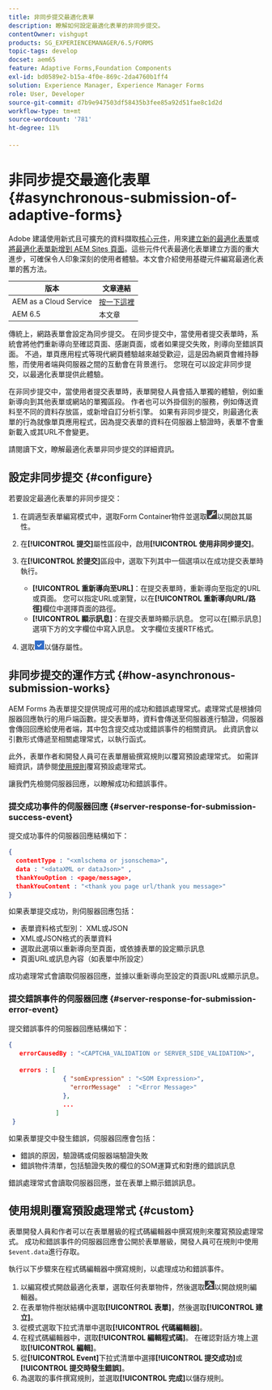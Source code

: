 ```yaml
---
title: 非同步提交最適化表單
description: 瞭解如何設定最適化表單的非同步提交。
contentOwner: vishgupt
products: SG_EXPERIENCEMANAGER/6.5/FORMS
topic-tags: develop
docset: aem65
feature: Adaptive Forms,Foundation Components
exl-id: bd0589e2-b15a-4f0e-869c-2da4760b1ff4
solution: Experience Manager, Experience Manager Forms
role: User, Developer
source-git-commit: d7b9e947503df58435b3fee85a92d51fae8c1d2d
workflow-type: tm+mt
source-wordcount: '781'
ht-degree: 11%

---
```


# 非同步提交最適化表單{#asynchronous-submission-of-adaptive-forms}

<span class="preview">Adobe 建議使用新式且可擴充的資料擷取[核心元件](https://experienceleague.adobe.com/docs/experience-manager-core-components/using/adaptive-forms/introduction.html?lang=zh-Hant)，用來[建立新的最適化表單](/help/forms/using/create-an-adaptive-form-core-components.md)或[將最適化表單新增到 AEM Sites 頁面](/help/forms/using/create-or-add-an-adaptive-form-to-aem-sites-page.md)。這些元件代表最適化表單建立方面的重大進步，可確保令人印象深刻的使用者體驗。本文會介紹使用基礎元件編寫最適化表單的舊方法。</span>

| 版本 | 文章連結 |
| -------- | ---------------------------- |
| AEM as a Cloud Service  | [按一下這裡](https://experienceleague.adobe.com/docs/experience-manager-cloud-service/content/forms/adaptive-forms-authoring/authoring-adaptive-forms-foundation-components/configure-submit-actions-and-metadata-submission/asynchronous-submissions-adaptive-forms.html?lang=zh-Hant) |
| AEM 6.5 | 本文章 |

傳統上，網路表單會設定為同步提交。 在同步提交中，當使用者提交表單時，系統會將他們重新導向至確認頁面、感謝頁面，或者如果提交失敗，則導向至錯誤頁面。 不過，單頁應用程式等現代網頁體驗越來越受歡迎，這是因為網頁會維持靜態，而使用者端與伺服器之間的互動會在背景進行。 您現在可以設定非同步提交，以最適化表單提供此體驗。

在非同步提交中，當使用者提交表單時，表單開發人員會插入單獨的體驗，例如重新導向到其他表單或網站的單獨區段。 作者也可以外掛個別的服務，例如傳送資料至不同的資料存放區，或新增自訂分析引擎。 如果有非同步提交，則最適化表單的行為就像單頁應用程式，因為提交表單的資料在伺服器上驗證時，表單不會重新載入或其URL不會變更。

請閱讀下文，瞭解最適化表單非同步提交的詳細資訊。

## 設定非同步提交 {#configure}

若要設定最適化表單的非同步提交：

1. 在調適型表單編寫模式中，選取Form Container物件並選取![cmppr1](assets/cmppr1.png)以開啟其屬性。
1. 在&#x200B;**[!UICONTROL 提交]**&#x200B;屬性區段中，啟用&#x200B;**[!UICONTROL 使用非同步提交]**。
1. 在&#x200B;**[!UICONTROL 於提交]**&#x200B;區段中，選取下列其中一個選項以在成功提交表單時執行。

   * **[!UICONTROL 重新導向至URL]**：在提交表單時，重新導向至指定的URL或頁面。 您可以指定URL或瀏覽，以在&#x200B;**[!UICONTROL 重新導向URL/路徑]**&#x200B;欄位中選擇頁面的路徑。
   * **[!UICONTROL 顯示訊息]**：在提交表單時顯示訊息。 您可以在[顯示訊息]選項下方的文字欄位中寫入訊息。 文字欄位支援RTF格式。

1. 選取![check-button1](assets/check-button1.png)以儲存屬性。

## 非同步提交的運作方式 {#how-asynchronous-submission-works}

AEM Forms 為表單提交提供現成可用的成功和錯誤處理常式。處理常式是根據伺服器回應執行的用戶端函數。提交表單時，資料會傳送至伺服器進行驗證，伺服器會傳回回應給使用者端，其中包含提交成功或錯誤事件的相關資訊。 此資訊會以引數形式傳遞至相關處理常式，以執行函式。

此外，表單作者和開發人員可在表單層級撰寫規則以覆寫預設處理常式。 如需詳細資訊，請參閱[使用規則](#custom)覆寫預設處理常式。

讓我們先檢閱伺服器回應，以瞭解成功和錯誤事件。

### 提交成功事件的伺服器回應 {#server-response-for-submission-success-event}

提交成功事件的伺服器回應結構如下：

```json
{
  contentType : "<xmlschema or jsonschema>",
  data : "<dataXML or dataJson>" ,
  thankYouOption : <page/message>,
  thankYouContent : "<thank you page url/thank you message>"
}
```

如果表單提交成功，則伺服器回應包括：

* 表單資料格式型別： XML或JSON
* XML或JSON格式的表單資料
* 選取此選項以重新導向至頁面，或依據表單的設定顯示訊息
* 頁面URL或訊息內容（如表單中所設定）

成功處理常式會讀取伺服器回應，並據以重新導向至設定的頁面URL或顯示訊息。

### 提交錯誤事件的伺服器回應 {#server-response-for-submission-error-event}

提交錯誤事件的伺服器回應結構如下：

```json
{
   errorCausedBy : "<CAPTCHA_VALIDATION or SERVER_SIDE_VALIDATION>",

   errors : [
               { "somExpression" : "<SOM Expression>",
                 "errorMessage"  : "<Error Message>"
               },
               ...
             ]
 }
```

如果表單提交中發生錯誤，伺服器回應會包括：

* 錯誤的原因，驗證碼或伺服器端驗證失敗
* 錯誤物件清單，包括驗證失敗的欄位的SOM運算式和對應的錯誤訊息

錯誤處理常式會讀取伺服器回應，並在表單上顯示錯誤訊息。

## 使用規則覆寫預設處理常式 {#custom}

表單開發人員和作者可以在表單層級的程式碼編輯器中撰寫規則來覆寫預設處理常式。 成功和錯誤事件的伺服器回應會公開於表單層級，開發人員可在規則中使用`$event.data`進行存取。

執行以下步驟來在程式碼編輯器中撰寫規則，以處理成功和錯誤事件。

1. 以編寫模式開啟最適化表單，選取任何表單物件，然後選取![edit-rules1](assets/edit-rules1.png)以開啟規則編輯器。
1. 在表單物件樹狀結構中選取&#x200B;**[!UICONTROL 表單]**，然後選取&#x200B;**[!UICONTROL 建立]**。
1. 從模式選取下拉式清單中選取&#x200B;**[!UICONTROL 代碼編輯器]**。
1. 在程式碼編輯器中，選取&#x200B;**[!UICONTROL 編輯程式碼]**。 在確認對話方塊上選取&#x200B;**[!UICONTROL 編輯]**。
1. 從&#x200B;**[!UICONTROL Event]**&#x200B;下拉式清單中選擇&#x200B;**[!UICONTROL 提交成功]**&#x200B;或&#x200B;**[!UICONTROL 提交時發生錯誤]**。
1. 為選取的事件撰寫規則，並選取&#x200B;**[!UICONTROL 完成]**&#x200B;以儲存規則。
